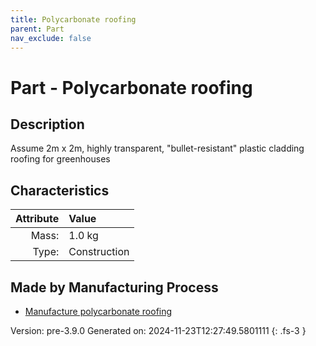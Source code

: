 ```yaml
---
title: Polycarbonate roofing
parent: Part
nav_exclude: false
---
```

# Part - Polycarbonate roofing

## Description
Assume 2m x 2m, highly transparent, &quot;bullet-resistant&quot; plastic cladding&#10;&#9;&#9;&#9;roofing for greenhouses

## Characteristics

| Attribute      | Value |
|--------:|:------|
|Mass:|1.0 kg|
|Type:|Construction|

## Made by Manufacturing Process

- [Manufacture polycarbonate roofing](../process/manufacture-polycarbonate-roofing.html)



Version: pre-3.9.0 Generated on: 2024-11-23T12:27:49.5801111
{: .fs-3 }

